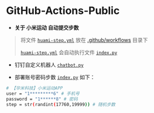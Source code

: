 # GitHub-Actions-Public

* **关于 小米运动 自动提交步数**

> 将文件 [`huami-step.yml`](https://github.com/s757129/GitHub-Actions-Public/blob/main/huami-step/huami-step.yml) 放在 [.github/workflows](https://github.com/s757129/GitHub-Actions-Public/tree/main/.github/workflows) 目录下
>
> [`huami-step.yml`](https://github.com/s757129/GitHub-Actions-Public/blob/main/huami-step/huami-step.yml) 会自动执行文件 [`index.py`](https://github.com/s757129/GitHub-Actions-Public/blob/main/huami-step/index.py)

* 钉钉自定义机器人 [`chatbot.py`](https://github.com/zhuifengshen/DingtalkChatbot/blob/master/dingtalkchatbot/chatbot.py)

* 部署账号密码步数 [`index.py`](https://github.com/s757129/GitHub-Actions-Public/blob/main/huami-step/index.py) 如下：
```bash
# 【华米科技】小米运动APP
user = "1*********6" # 手机号
password = "1******8" # 密码
step = str(randint(17760,19999)) # 随机步数
```


